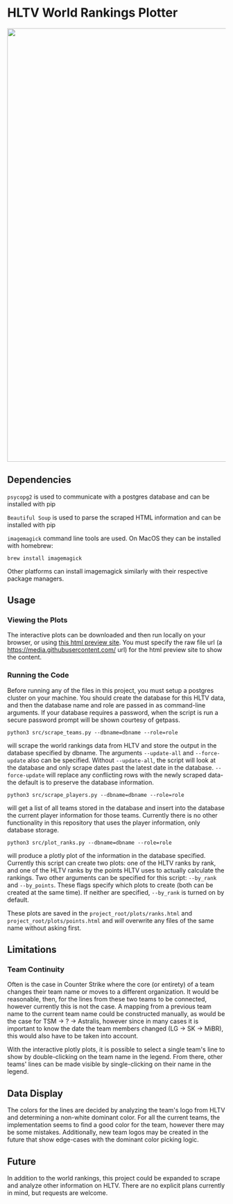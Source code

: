 # HLTV World Rankings Plotter

<img src="https://media.githubusercontent.com/media/Davey-Hughes/hltv_stats/master/img/points.png" width="1000"/>

## Dependencies
`psycopg2` is used to communicate with a postgres database and can be installed
with pip

`Beautiful Soup` is used to parse the scraped HTML information and can be
installed with pip

`imagemagick` command line tools are used. On MacOS they can be installed with
homebrew:

```
brew install imagemagick
```

Other platforms can install imagemagick similarly with their respective package
managers.

## Usage
### Viewing the Plots
The interactive plots can be downloaded and then run locally on your browser,
or using [this html preview site](https://htmlpreview.github.io/). You must
specify the raw file url (a https://media.githubusercontent.com/ url) for the
html preview site to show the content.

### Running the Code
Before running any of the files in this project, you must setup a postgres
cluster on your machine. You should create the database for this HLTV data, and
then the database name and role are passed in as command-line arguments. If
your database requires a password, when the script is run a secure password
prompt will be shown courtesy of getpass.

```
python3 src/scrape_teams.py --dbname=dbname --role=role
```
will scrape the world rankings data from HLTV and store the output in the
database specified by dbname. The arguments `--update-all` and `--force-update`
also can be specified. Without `--update-all`, the script will look at the
database and only scrape dates past the latest date in the database.
`--force-update` will replace any conflicting rows with the newly scraped
data- the default is to preserve the database information.

```
python3 src/scrape_players.py --dbname=dbname --role=role
```
will get a list of all teams stored in the database and insert into the
database the current player information for those teams. Currently there is no
other functionality in this repository that uses the player information, only
database storage.

```
python3 src/plot_ranks.py --dbname=dbname --role=role
```
will produce a plotly plot of the information in the database specified.
Currently this script can create two plots: one of the HLTV ranks by rank, and
one of the HLTV ranks by the points HLTV uses to actually calculate the
rankings. Two other arguments can be specified for this script: `--by_rank` and
`--by_points`. These flags specify which plots to create (both can be created
at the same time). If neither are specified, `--by_rank` is turned on by
default.

These plots are saved in the `project_root/plots/ranks.html` and
`project_root/plots/points.html` and _will_ overwrite any files of the same name
without asking first.

## Limitations
### Team Continuity
Often is the case in Counter Strike where the core (or entirety) of a team
changes their team name or moves to a different organization. It would be
reasonable, then, for the lines from these two teams to be connected, however
currently this is not the case. A mapping from a previous team name to the
current team name could be constructed manually, as would be the case for TSM
-> ? -> Astralis, however since in many cases it is important to know the date
the team members changed (LG -> SK -> MiBR), this would also have to be taken
into account.

With the interactive plotly plots, it is possible to select a single team's
line to show by double-clicking on the team name in the legend. From there,
other teams' lines can be made visible by single-clicking on their name in the
legend.

## Data Display
The colors for the lines are decided by analyzing the team's logo from HLTV and
determining a non-white dominant color. For all the current teams, the
implementation seems to find a good color for the team, however there may be
some mistakes. Additionally, new team logos may be created in the future that
show edge-cases with the dominant color picking logic.

## Future
In addition to the world rankings, this project could be expanded to scrape and
analyze other information on HLTV. There are no explicit plans currently in
mind, but requests are welcome.
